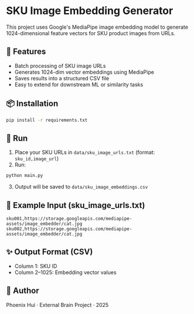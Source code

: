 # SKU Image Embedding Generator

This project uses Google's MediaPipe image embedding model to generate 1024-dimensional feature vectors for SKU product images from URLs.

## 🔧 Features

- Batch processing of SKU image URLs
- Generates 1024-dim vector embeddings using MediaPipe
- Saves results into a structured CSV file
- Easy to extend for downstream ML or similarity tasks

## 📦 Installation

```bash
pip install -r requirements.txt
```

## 🚀 Run

1. Place your SKU URLs in `data/sku_image_urls.txt` (format: `sku_id,image_url`)
2. Run:

```bash
python main.py
```

3. Output will be saved to `data/sku_image_embeddings.csv`

## 📁 Example Input (sku_image_urls.txt)

```
sku001,https://storage.googleapis.com/mediapipe-assets/image_embedder/cat.jpg
sku002,https://storage.googleapis.com/mediapipe-assets/image_embedder/cat.jpg
```

## ✨ Output Format (CSV)

- Column 1: SKU ID
- Column 2–1025: Embedding vector values

## 👤 Author

Phoenix Hui · External Brain Project · 2025
